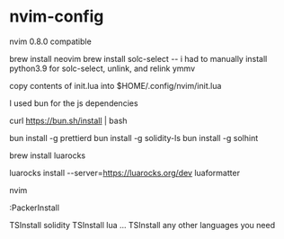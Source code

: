 # nvim-config

nvim 0.8.0 compatible

brew install neovim
brew install solc-select
-- i had to manually install python3.9 for solc-select, unlink, and relink ymmv

copy contents of init.lua into $HOME/.config/nvim/init.lua

I used bun for the js dependencies

curl https://bun.sh/install | bash

bun install -g prettierd
bun install -g solidity-ls
bun install -g solhint

brew install luarocks

luarocks install --server=https://luarocks.org/dev luaformatter

nvim

:PackerInstall

TSInstall solidity
TSInstall lua
...
TSInstall any other languages you need


